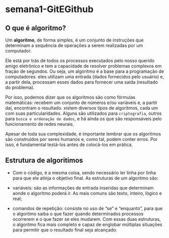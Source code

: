 # semana1-GitEGithub

## O que é algoritmo?

Um **algoritmo**, de forma simples, é um conjunto de instruções que determinam a sequência de operações a serem realizadas por um computador.

Ele está por trás de todos os processos executados pelo nosso querido amigo eletrônico e tem a capacidade de resolver problemas complexos em fração de segundos. Ou seja, um algoritmo é a base para a programação de computadores. eles utilizam uma entrada (dados fornecidos pelo usuário) e, a partir dela, processam esses dados para fornecer uma saída (resultado do problema).

Por isso, podemos dizer que os algoritmos são como fórmulas matemáticas: recebem um conjunto de números e/ou variáveis e, a partir daí, encontram o resultado.
xistem diversos tipos de algoritmos, cada um com suas particularidades. Alguns são utilizados para `criptografia`, outros para `busca e ordenação de dados`, e há ainda os que são responsáveis pelo funcionamento de redes neurais.

Apesar de toda sua complexidade, é importante lembrar que os algoritmos são construídos por seres humanos e, como tal, podem conter erros. Por isso, é fundamental testá-los antes de colocá-los em prática.

## Estrutura de algoritimos 
- Com o código, é a mesma coisa, sendo necessário ler linha por linha para que ele atinja o objetivo final. As estruturas de um algoritmo são:

* variáveis: são as informações de entrada inseridas que determinam aonde o algoritmo poderá ir. As mais comuns são texto, inteiro, lógico e real;

* comandos de repetição: consiste no uso de “se” e “enquanto”, para que o algoritmo saiba o que fazer quando determinados processos ocorrerem e o que fazer se eles mudarem.
Com essas duas estruturas, o algoritmo fica mais completo e capaz de englobar múltiplas situações para permitir que o resultado final seja alcançado.
